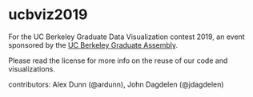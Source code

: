 # ucbviz2019
For the UC Berkeley Graduate Data Visualization contest 2019, an event sponsored by the [UC Berkeley Graduate Assembly](https://ga.berkeley.edu).

Please read the license for more info on the reuse of our code and visualizations.

contributors: Alex Dunn (@ardunn), John Dagdelen (@jdagdelen)
